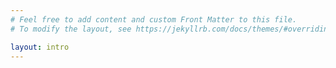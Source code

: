 ```yaml
---
# Feel free to add content and custom Front Matter to this file.
# To modify the layout, see https://jekyllrb.com/docs/themes/#overriding-theme-defaults

layout: intro
---
```

